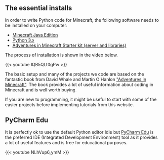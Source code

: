 ## The essential installs

In order to write Python code for Minecraft, the following software needs to be installed on your computer:

* [Minecraft Java Edition](https://www.minecraft.net/en-us/store/minecraft-java-edition)
* [Python 3.x](https://www.python.org/downloads/)
* [Adventures in Minecraft Starter kit (server and libraries)](https://adventuresinminecraft.github.io/)

The process of installation is shown in the video below.

{{< youtube lQB5QLt0gPw >}}

The basic setup and many of the projects we code are based on the fantastic book from David Whale and Martin O'Hanlon ["Adventures in Minecraft"](https://www.amazon.co.uk/Adventures-Minecraft-David-Whale/dp/1119439582/ref=pd_sbs_1/260-6396332-5007359?pd_rd_w=KQvR7&pf_rd_p=a3a7088f-4aec-4dbd-97cc-9a059581fe7b&pf_rd_r=6FRYE8R4XPN907701GM1&pd_rd_r=a8d42608-5ad3-4181-8c40-b39172fb11d7&pd_rd_wg=In4s0&pd_rd_i=1119439582&psc=1). The book provides a lot of useful information about coding in Minecraft and is well worth buying. 

If you are new to programming, it might be useful to start with some of the easier projects before implementing tutorials from this website.

## PyCharm Edu

It is perfectly ok to use the default Python editor Idle but [PyCharm Edu](https://www.jetbrains.com/pycharm-edu/) is the preferred IDE (Integrated Development Environment) tool as it provides a lot of useful features and is free for educational purposes.

{{< youtube NLhVup6_ymM >}}
